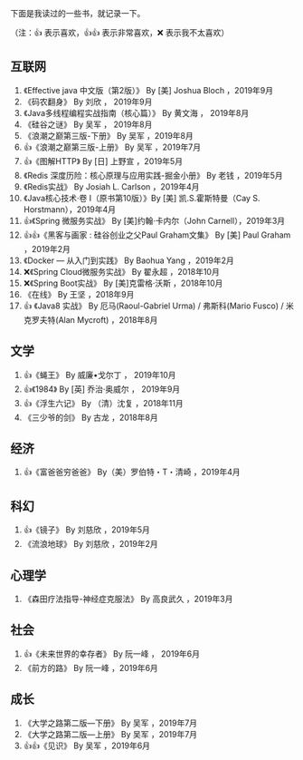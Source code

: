 下面是我读过的一些书，就记录一下。

（注：👍 表示喜欢，👍👍 表示非常喜欢，❌ 表示我不太喜欢）

## 互联网

1. 《Effective java 中文版（第2版）》 By [美] Joshua Bloch ，2019年9月
2. 《码农翻身》 By 刘欣 ， 2019年9月
3. 《Java多线程编程实战指南（核心篇）》 By 黄文海 ， 2019年8月
4. 《硅谷之谜》 By 吴军 ， 2019年8月
5. 《浪潮之巅第三版-下册》 By 吴军 ，2019年8月
6. 👍《浪潮之巅第三版-上册》 By 吴军 ，2019年7月
7. 👍《图解HTTP》 By [日] 上野宣 ，2019年5月
8. 《Redis 深度历险：核心原理与应用实践-掘金小册》 By 老钱 ，2019年5月 
9. 《Redis实战》 By Josiah L. Carlson ，2019年4月
10. 《Java核心技术·卷 I（原书第10版）》By [美] 凯.S.霍斯特曼（Cay S. Horstmann），2019年4月
11. 👍《Spring 微服务实战》 By [美]约翰·卡内尔（John Carnell），2019年3月
12. 👍👍《黑客与画家 : 硅谷创业之父Paul Graham文集》 By [美] Paul Graham ，2019年2月
13. 《Docker — 从入门到实践》 By Baohua Yang ，2019年2月
14. ❌《Spring Cloud微服务实战》 By 翟永超 ，2018年10月
15. ❌《Spring Boot实战》 By [美]克雷格·沃斯 ，2018年10月
16. 《在线》 By 王坚 ，2018年9月
17. 👍 《Java8 实战》 By 厄马(Raoul-Gabriel Urma) / 弗斯科(Mario Fusco) / 米克罗夫特(Alan Mycroft) ，2018年8月

## 文学

1. 👍《蝇王》 By 威廉•戈尔丁 ， 2019年10月
2. 👍《1984》 By [英] 乔治·奥威尔 ， 2019年9月
3. 👍《浮生六记》 By （清）沈复 ，2018年11月
4. 《三少爷的剑》 By 古龙 ，2018年8月

## 经济

1. 👍《富爸爸穷爸爸》 By（美）罗伯特・T・清崎 ，2019年4月

## 科幻

1. 👍《镜子》 By 刘慈欣 ，2019年5月
2. 《流浪地球》 By 刘慈欣 ，2019年2月

## 心理学

1. 《森田疗法指导-神经症克服法》 By 高良武久 ，2019年3月

## 社会

1. 👍《未来世界的幸存者》 By 阮一峰 ， 2019年6月
2. 《前方的路》 By 阮一峰 ，2019年6月

## 成长

1. 《大学之路第二版—下册》 By 吴军 ，2019年7月
2. 《大学之路第二版—上册》 By 吴军 ，2019年7月
3. 👍👍《见识》 By 吴军 ，2019年6月
